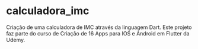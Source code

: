 # calculadora_imc

Criação de uma calculadora de IMC através da linguagem Dart. Este projeto faz parte do curso de Criação de 16 Apps para IOS e Android em Flutter da Udemy. 

